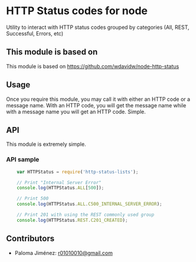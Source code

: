 # HTTP Status codes for node

Utility to interact with HTTP status codes grouped by categories (All, REST, Successful, Errors, etc)

## This module is based on
This module is based on https://github.com/wdavidw/node-http-status

## Usage

Once you require this module, you may call it with either an HTTP code or a message name. With an HTTP code, you will get the message name while with a message name you will get an HTTP code. Simple.

## API

This module is extremely simple.

### API sample

```javascript
    var HTTPStatus = require('http-status-lists');

    // Print "Internal Server Error"
    console.log(HTTPStatus.ALL[500]);

    // Print 500
    console.log(HTTPStatus.ALL.C500_INTERNAL_SERVER_ERROR);

    // Print 201 with using the REST commonly used group
    console.log(HTTPStatus.REST.C201_CREATED);
```

Contributors
------------

*   Paloma Jiménez: r01010010@gmail.com
